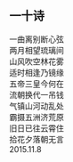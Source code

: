 ## 一十诗
一曲离别断心弦<br>
两月相望琉璃间<br>
山风吹空林花雾<br>
适时相逢乃镜缘<br>
五帝三皇今何在<br>
流朝换代一吊钱<br>
气镇山河动乱处<br>
霸摄五洲济荒原<br>
旧日已往云霄住<br>
拾花夕落朝无言<br>
2015.11.8<br>

